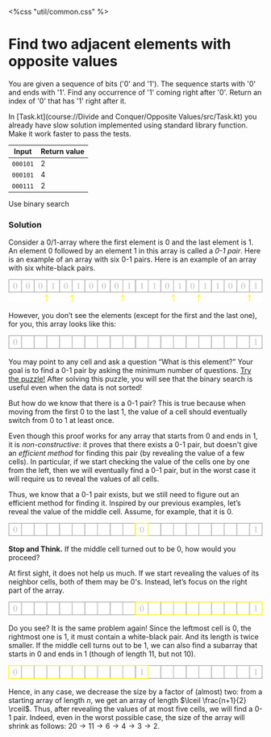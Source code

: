 <%css "util/common.css" %>

# Find two adjacent elements with opposite values 

You are given a sequence of bits ('0' and '1'). The sequence starts with '0' and ends with '1'.
Find any occurrence of '1' coming right after '0'. Return an index of '0' that has '1' right after it.

In [Task.kt](course://Divide and Conquer/Opposite Values/src/Task.kt) you already have slow solution implemented using standard library function.
Make it work faster to pass the tests.

<div class="samples">

| Input    | Return value |
|----------|--------------|
| `000101` | 2            |
| `000101` | 4            |
| `000111` | 2            |

</div>


<div class="hint">
Use binary search
</div>


<div class="hint">

### Solution

Consider a 0/1-array where the first element is 0 
and the last element is 1. 
An element 0 followed by an element 1 in this array is called 
a *0-1 pair*. Here is an example of an array with six 0-1 pairs.
Here is an example of an array with six white-black pairs.

![](../../images/pair01.png)

However, you don’t see the elements
(except for the first and the last one), for you, this array looks like this:

![](../../images/pair01_2.png)

You may point to any cell and ask a question
“What is this element?” Your goal is to find a 0-1 pair by asking
the minimum number of questions.
[Try the puzzle!](https://discrete-math-puzzles.github.io/puzzles/opposite-colors/index.html)
After solving this puzzle, you will see that the binary search is
useful even when the data is not sorted!

But how do we know that there is a 0-1 pair?
This is true because when moving from the first 0 to the last 1,
the value of a cell should eventually switch from 0 to 1 at least once.

Even though this proof works for any array that starts from 0 and ends in 1,
it is *non-constructive*: it proves that there exists a 0-1 pair, but doesn't
give an *efficient method* for finding this pair
(by revealing the value of a few cells).
In particular, if we start checking the value of the cells one by one from the left,
then we will eventually find a 0-1 pair, but in the worst case it will
require us to reveal the values of all cells.

Thus, we know that a 0-1 pair exists, but we still need to figure out an
efficient method for finding it. Inspired by our previous examples, let’s reveal
the value of the middle cell. Assume, for example, that it is 0.

![](../../images/pair01_3.png)

**Stop and Think.** If the middle cell turned out to be 0, how would you proceed?

At first sight, it does not help us much.
If we start revealing the values of its neighbor cells,
both of them may be 0's. Instead, let’s focus on the right part of the array.

![](../../images/pair01_4.png)

Do you see? It is the same problem again! Since the leftmost cell is 0,
the rightmost one is 1, it must contain a white-black pair. And its length is twice smaller.
If the middle cell turns out to be 1, we can also find a subarray that
starts in 0 and ends in 1 (though of length 11, but not 10).

![](../../images/pair01_5.png)

Hence, in any case, we decrease the size by a factor of (almost) two: from
a starting array of length $n$, we get an array of length $\lceil \frac{n+1}{2} \rceil$.
Thus, after revealing the values of at most five cells, we will find a 0-1 pair.
Indeed, even in the worst possible case, the size of the array will shrink as follows:
$20 \to 11 \to 6 \to 4 \to 3 \to 2$.

</div>